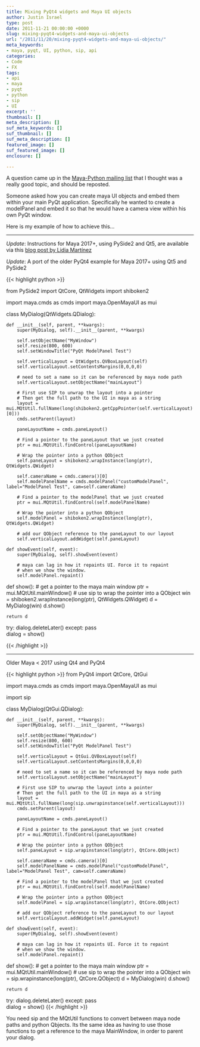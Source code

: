 ```yaml
---
title: Mixing PyQt4 widgets and Maya UI objects
author: Justin Israel
type: post
date: 2011-11-21 00:00:00 +0000
slug: mixing-pyqt4-widgets-and-maya-ui-objects
url: "/2011/11/20/mixing-pyqt4-widgets-and-maya-ui-objects/"
meta_keywords:
- maya, pyqt, UI, python, sip, api
categories:
- Code
- FX
tags:
- api
- maya
- pyqt
- python
- sip
- UI
excerpt: ''
thumbnail: []
meta_description: []
suf_meta_keywords: []
suf_thumbnail: []
suf_meta_description: []
featured_image: []
suf_featured_image: []
enclosure: []

---
```

A question came up in the [Maya-Python mailing list](http://groups.google.com/group/python_inside_maya) that I thought was a really good topic, and should be reposted.

Someone asked how you can create maya UI objects and embed them within your main PyQt application. Specifically he wanted to create a modelPanel and embed it so that he would have a camera view within his own PyQt window.

<!--more-->

Here is my example of how to achieve this…

***

_Update_: Instructions for Maya 2017+, using PySide2 and Qt5, are available via this [blog post by Lidia Martínez](http://blog.virtualmethodstudio.com/2017/03/embed-maya-native-ui-objects-in-pyside2/)

_Update_: A port of the older PyQt4 example for Maya 2017+ using Qt5 and PySide2

{{< highlight python >}}

from PySide2 import QtCore, QtWidgets
import shiboken2

import maya.cmds as cmds
import maya.OpenMayaUI as mui


class MyDialog(QtWidgets.QDialog):

    def __init__(self, parent, **kwargs):
        super(MyDialog, self).__init__(parent, **kwargs)
        
        self.setObjectName("MyWindow")
        self.resize(800, 600)
        self.setWindowTitle("PyQt ModelPanel Test")

        self.verticalLayout = QtWidgets.QVBoxLayout(self)
        self.verticalLayout.setContentsMargins(0,0,0,0)

        # need to set a name so it can be referenced by maya node path
        self.verticalLayout.setObjectName("mainLayout")
        
        # First use SIP to unwrap the layout into a pointer
        # Then get the full path to the UI in maya as a string
        layout = mui.MQtUtil.fullName(long(shiboken2.getCppPointer(self.verticalLayout)[0]))
        cmds.setParent(layout)

        paneLayoutName = cmds.paneLayout()
        
        # Find a pointer to the paneLayout that we just created
        ptr = mui.MQtUtil.findControl(paneLayoutName)
        
        # Wrap the pointer into a python QObject
        self.paneLayout = shiboken2.wrapInstance(long(ptr), QtWidgets.QWidget)

        self.cameraName = cmds.camera()[0]
        self.modelPanelName = cmds.modelPanel("customModelPanel", label="ModelPanel Test", cam=self.cameraName)
        
        # Find a pointer to the modelPanel that we just created
        ptr = mui.MQtUtil.findControl(self.modelPanelName)
        
        # Wrap the pointer into a python QObject
        self.modelPanel = shiboken2.wrapInstance(long(ptr), QtWidgets.QWidget)

        # add our QObject reference to the paneLayout to our layout
        self.verticalLayout.addWidget(self.paneLayout)

    def showEvent(self, event):
        super(MyDialog, self).showEvent(event)

        # maya can lag in how it repaints UI. Force it to repaint
        # when we show the window.
        self.modelPanel.repaint()
                    

def show():
    # get a pointer to the maya main window
    ptr = mui.MQtUtil.mainWindow()
    # use sip to wrap the pointer into a QObject
    win = shiboken2.wrapInstance(long(ptr), QtWidgets.QWidget)
    d = MyDialog(win)
    d.show()

    return d


try:
    dialog.deleteLater()
except:
    pass    
dialog = show()

{{< /highlight >}}

***

Older Maya < 2017 using Qt4 and PyQt4

{{< highlight python >}}
from PyQt4 import QtCore, QtGui

import maya.cmds as cmds
import maya.OpenMayaUI as mui

import sip

class MyDialog(QtGui.QDialog):

    def __init__(self, parent, **kwargs):
        super(MyDialog, self).__init__(parent, **kwargs)
        
        self.setObjectName("MyWindow")
        self.resize(800, 600)
        self.setWindowTitle("PyQt ModelPanel Test")
    
        self.verticalLayout = QtGui.QVBoxLayout(self)
        self.verticalLayout.setContentsMargins(0,0,0,0)
    
        # need to set a name so it can be referenced by maya node path
        self.verticalLayout.setObjectName("mainLayout")
        
        # First use SIP to unwrap the layout into a pointer
        # Then get the full path to the UI in maya as a string
        layout = mui.MQtUtil.fullName(long(sip.unwrapinstance(self.verticalLayout)))
        cmds.setParent(layout)
    
        paneLayoutName = cmds.paneLayout()
        
        # Find a pointer to the paneLayout that we just created
        ptr = mui.MQtUtil.findControl(paneLayoutName)
        
        # Wrap the pointer into a python QObject
        self.paneLayout = sip.wrapinstance(long(ptr), QtCore.QObject)
    
        self.cameraName = cmds.camera()[0]
        self.modelPanelName = cmds.modelPanel("customModelPanel", label="ModelPanel Test", cam=self.cameraName)
        
        # Find a pointer to the modelPanel that we just created
        ptr = mui.MQtUtil.findControl(self.modelPanelName)
        
        # Wrap the pointer into a python QObject
        self.modelPanel = sip.wrapinstance(long(ptr), QtCore.QObject)
    
        # add our QObject reference to the paneLayout to our layout
        self.verticalLayout.addWidget(self.paneLayout)
    
    def showEvent(self, event):
        super(MyDialog, self).showEvent(event)
    
        # maya can lag in how it repaints UI. Force it to repaint
        # when we show the window.
        self.modelPanel.repaint()

def show():
    # get a pointer to the maya main window
    ptr = mui.MQtUtil.mainWindow()
    # use sip to wrap the pointer into a QObject
    win = sip.wrapinstance(long(ptr), QtCore.QObject)
    d = MyDialog(win)
    d.show()

    return d

try:
    dialog.deleteLater()
except:
    pass  
dialog = show()
{{< /highlight >}}

You need sip and the MQtUtil functions to convert between maya node paths and python Qbjects. Its the same idea as having to use those functions to get a reference to the maya MainWindow, in order to parent your dialog.